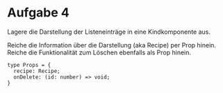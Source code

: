 # Aufgabe 4

Lagere die Darstellung der Listeneinträge in eine Kindkomponente aus.

Reiche die Information über die Darstellung (aka Recipe) per Prop hinein.
Reiche die Funktionalität zum Löschen ebenfalls als Prop hinein.

```
type Props = {
  recipe: Recipe;
  onDelete: (id: number) => void;
}
```
